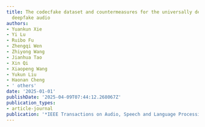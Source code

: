 ```yaml
---
title: The codecfake dataset and countermeasures for the universally detection of
  deepfake audio
authors:
- Yuankun Xie
- Yi Lu
- Ruibo Fu
- Zhengqi Wen
- Zhiyong Wang
- Jianhua Tao
- Xin Qi
- Xiaopeng Wang
- Yukun Liu
- Haonan Cheng
- ' others'
date: '2025-01-01'
publishDate: '2025-04-09T07:44:12.268067Z'
publication_types:
- article-journal
publication: '*IEEE Transactions on Audio, Speech and Language Processing*'
---
```

